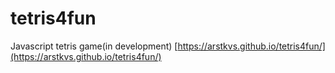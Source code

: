# tetris4fun
Javascript tetris game(in development) 
[https://arstkvs.github.io/tetris4fun/](https://arstkvs.github.io/tetris4fun/)
